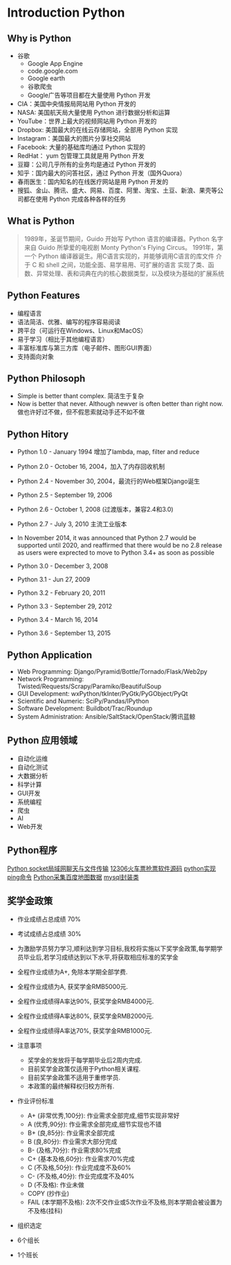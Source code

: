 # Introduction Python

## Why is Python
- 谷歌
   + Google App Engine
   + code.google.com
   + Google earth
   + 谷歌爬虫
   + Google广告等项目都在大量使用 Python 开发
- CIA：美国中央情报局网站用 Python 开发的
- NASA: 美国航天局大量使用 Python 进行数据分析和运算
- YouTube：世界上最大的视频网站用 Python 开发的
- Dropbox: 美国最大的在线云存储网站，全部用 Python 实现
- Instagram：美国最大的图片分享社交网站
- Facebook: 大量的基础库均通过 Python 实现的
- RedHat： yum 包管理工具就是用 Python 开发
- 豆瓣：公司几乎所有的业务均是通过 Python 开发的
- 知乎：国内最大的问答社区，通过 Python 开发（国外Quora）
- 春雨医生：国内知名的在线医疗网站是用 Python 开发的
- 搜狐、金山、腾讯、盛大、网易、百度、阿里、淘宝、土豆、新浪、果壳等公司都在使用 Python 完成各种各样的任务

## What is Python
> 1989年，圣诞节期间，Guido 开始写 Python 语言的编译器。Python 名字来自 Guido 所挚爱的电视剧 Monty Python's Flying Circus。
> 1991年，第一个 Python 编译器诞生。用C语言实现的，并能够调用C语言的库文件
> 介于 C 和 shell 之间，功能全面、易学易用、可扩展的语言
> 实现了类、函数、异常处理、表和词典在内的核心数据类型，以及模块为基础的扩展系统

## Python Features
- 编程语言
- 语法简洁、优雅、编写的程序容易阅读
- 跨平台（可运行在Windows、Linux和MacOS）
- 易于学习（相比于其他编程语言）
- 丰富标准库与第三方库（电子邮件、图形GUI界面）
- 支持面向对象

## Python Philosoph
- Simple is better thant complex. 简洁生于复杂
- Now is better that never. Although newver is often better than right now. 做也许好过不做，但不假思索就动手还不如不做

## Python Hitory
- Python 1.0 - January 1994 增加了lambda, map, filter and reduce
- Python 2.0 - October 16, 2004，加入了内存回收机制
- Python 2.4 - November 30, 2004，最流行的Web框架Django诞生
- Python 2.5 - September 19, 2006
- Python 2.6 - October 1, 2008 (过渡版本，兼容2.4和3.0)
- Python 2.7 - July 3, 2010 主流工业版本

- In November 2014, it was announced that Python 2.7 would be supported until 2020, and reaffirmed that there would be no 2.8 release as users were exprected to move to Python 3.4+ as soon as possible
- Python 3.0 - December 3, 2008
- Python 3.1 - Jun 27, 2009
- Python 3.2 - February 20, 2011
- Python 3.3 - September 29, 2012
- Python 3.4 - March 16, 2014
- Python 3.6 - September 13, 2015

## Python Application
- Web Programming: Django/Pyramid/Bottle/Tornado/Flask/Web2py
- Network Programming: Twisted/Requests/Scrapy/Paramiko/BeautifulSoup
- GUI Development: wxPython/tkInter/PyGtk/PyGObject/PyQt
- Scientific and Numeric: SciPy/Pandas/IPython
- Software Development: Buildbot/Trac/Roundup
- System Administration: Ansible/SaltStack/OpenStack/腾讯蓝鲸

## Python 应用领域
- 自动化运维
- 自动化测试
- 大数据分析
- 科学计算
- GUI开发
- 系统编程
- 爬虫
- AI
- Web开发

## Python程序
[Python socket局域网聊天与文件传输](http://www.codesky.net/showhtml/22087.htm)
[12306火车票抢票软件源码](http://www.codesky.net/showhtml/25003.htm)
[python实现ping命令](http://www.codesky.net/showhtml/22088.htm)
[Python采集百度地图数据](http://www.codesky.net/showhtml/22392.htm)
[mysql封装类](http://www.codesky.net/showhtml/22391.htm)

## 奖学金政策
- 作业成绩占总成绩 70%
- 考试成绩占总成绩 30%

- 为激励学员努力学习,顺利达到学习目标,我校将实施以下奖学金政策,每学期学员毕业后,若学习成绩达到以下水平,将获取相应标准的奖学金

- 全程作业成绩为A+, 免除本学期全部学费.
- 全程作业成绩为A, 获奖学金RMB5000元.
- 全程作业成绩得A率达90%, 获奖学金RMB4000元.
- 全程作业成绩得A率达80%, 获奖学金RMB2000元.
- 全程作业成绩得A率达70%, 获奖学金RMB1000元.

- 注意事项
   + 奖学金的发放将于每学期毕业后2周内完成.
   + 目前奖学金政策仅适用于Python相关课程.
   + 目前奖学金政策不适用于重修学员.
   + 本政策的最终解释权归校方所有.

- 作业评份标准
   + A+ (非常优秀,100分): 作业需求全部完成,细节实现非常好
   + A (优秀,90分): 作业需求全部完成,细节实现也不错
   + B+ (良,85分): 作业需求全部完成
   + B (良,80分): 作业需求大部分完成
   + B- (及格,70分): 作业需求80%完成
   + C+ (基本及格,60分): 作业需求70%完成
   + C (不及格,50分): 作业完成度不及60%
   + C- (不及格,40分): 作业完成度不及40%
   + D (不及格): 作业未做
   + COPY (抄作业)
   + FAIL (本学期不及格): 2次不交作业或5次作业不及格,则本学期会被设置为不及格(挂科)

- 组织选定
- 6个组长
- 1个班长